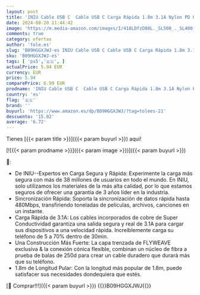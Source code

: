 ```yaml
---
layout: post
title: 'INIU Cable USB C  Cable USB C Carga Rápida 1.8m 3.1A Nylon PD QC 3.0 Cable Tipo C para Samsung S22 Ultra S21 S20 S10 S9 S8 iPad Air Xiaomi 11 Huawei P30 20 Google Pixel 7 Pro Switch PS5 Tablet S8'
date: 2024-08-20 11:44:42
image: 'https://m.media-amazon.com/images/I/418LDfzD88L._SL500_._SL400_.jpg'
comments: true
category: ofertas
author: 'tole.es'
slug: 'B09HGGXJWJ-es INIU Cable USB C Cable USB C Carga Rápida 1.8m 3.1A Nylon...'
sku: 'B09HGGXJWJ-es'
tags: [ 'ps5','🇪🇸', ]
actualPrice: 5.94 EUR
currency: EUR
price: 5.94
comparePrice: 6.99 EUR
prodname: 'INIU Cable USB C  Cable USB C Carga Rápida 1.8m 3.1A Nylon PD QC 3.0 Cable Tipo C para Samsung S22 Ultra S21 S20 S10 S9 S8 iPad Air Xiaomi 11 Huawei P30 20 Google Pixel 7 Pro Switch PS5 Tablet S8'
country: 'es'
flag: '🇪🇸'
brand: ''
buyurl: 'https://www.amazon.es/dp/B09HGGXJWJ/?tag=tolees-21'
descuento: '15.02'
average: '6.72'
---
```


Tienes [{{< param title >}}]({{< param buyurl >}}) aqui!

[![{{< param prodname >}}]({{< param image >}})]({{< param buyurl >}})

🔎:

- De INIU--Expertos en Carga Segura y Rápida: Experimente la carga más segura con más de 38 millones de usuarios en todo el mundo. En INIU, solo utilizamos los materiales de la más alta calidad, por lo que estamos seguros de ofrecer una garantía de 3 años líder en la industria.
- Sincronización Rápida: Soporta la sincronización de datos rápida hasta 480Mbps, transfiriendo toneladas de películas, archivos, canciones en un instante.
- Carga Rápida de 3.1A: Los cables incorporados de cobre de Super Conductividad garantiza una salida segura y real de 3.1A para cargar sus dispositivos a una velocidad rápida. Increíblemente carga su teléfono de 5 a 70% dentro de 30min.
- Una Construcción Más Fuerte: La capa trenzada de FLYWEAVE exclusiva & la conexión cónica flexible, combinan un núcleo de fibra a prueba de balas de 250d para crear un cable duradero que durará más que su teléfono.
- 1.8m de Longitud Pular: Con la longitud más popular de 1.8m, puede satisfacer sus necesidades dondequiera que estés.

[🛒 Comprar!!!]({{< param buyurl >}})
{{<world>}}B09HGGXJWJ{{</world>}}
